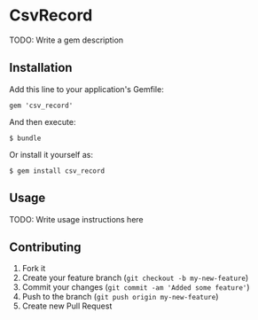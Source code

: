 # CsvRecord

TODO: Write a gem description

## Installation

Add this line to your application's Gemfile:

    gem 'csv_record'

And then execute:

    $ bundle

Or install it yourself as:

    $ gem install csv_record

## Usage

TODO: Write usage instructions here

## Contributing

1. Fork it
2. Create your feature branch (`git checkout -b my-new-feature`)
3. Commit your changes (`git commit -am 'Added some feature'`)
4. Push to the branch (`git push origin my-new-feature`)
5. Create new Pull Request
